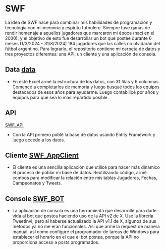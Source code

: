 # SWF

La idea de SWF nace para combinar mis habilidades de programación y tecnología con mi memoria y espíritu futbolero. Siempre tuve ganas de rendir homenaje a aquellos jugadores que marcaron mi época (nací en el 2000), y el objetivo de esto fue desarrollar un bot que postee durante 6 meses (1/3/2024 - 31/8/2024) 184 jugadores que las calles no olvidarán del fútbol argentino. Para lograrlo, el repositorio contiene mi carpeta de datos y tres proyectos diferentes: una API, un cliente y una aplicación de consola.

## Data [data](https://github.com/ulisesmatysiak/SWF/tree/main/data)

- En este Excel armé la estructura de los datos, con 31 filas y 6 columnas. Comencé a completarlos de memoria y luego busqué todos los equipos destacados de esos años para ayudarme. Luego contabilicé por años y equipos para que sea lo más repartido posible.

## API
[SWF_API](https://github.com/ulisesmatysiak/SWF/tree/main/SWF_API)

- Con la API primero poblé la base de datos usando Entity Framework y luego accedo a los datos.

## Cliente [SWF_AppClient](https://github.com/ulisesmatysiak/SWF/tree/main/SWF_AppClient)

- El cliente es una sencilla aplicación que utilicé para hacer más dinámico el proceso de poblar mi base de datos. Reutilizando código, armé combos para modificar la relación entre mis tablas Jugadores, Fechas, Campeonatos y Tweets.

## Console  [SWF_BOT](https://github.com/ulisesmatysiak/SWF/tree/main/SWF_BOT)

- La aplicación de consola es una herramienta que desarrollé para darle vida al bot que postea haciendo uso de la API v2 de X. Usé la librería TweetInvi, pero al haberse actualizado la API v1.1 de X, algunos de sus métodos ya no me eran funcionales. Así que armé la request de manera manual, así como configuré el programador de tareas de Windows para establecer el horario en el que el bot postea, porque la API no proporciona acceso a posts programados.
